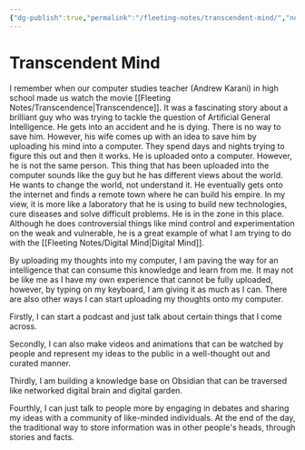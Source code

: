 ```yaml
---
{"dg-publish":true,"permalink":"/fleeting-notes/transcendent-mind/","noteIcon":"2"}
---
```


# Transcendent Mind

I remember when our computer studies teacher (Andrew Karani) in high school made us watch the movie [[Fleeting Notes/Transcendence\|Transcendence]]. It was a fascinating story about a brilliant guy who was trying to tackle the question of Artificial General Intelligence. He gets into an accident and he is dying. There is no way to save him. However, his wife comes up with an idea to save him by uploading his mind into a computer. They spend days and nights trying to figure this out and then it works. He is uploaded onto a computer. However, he is not the same person. This thing that has been uploaded into the computer sounds like the guy but he has different views about the world. He wants to change the world, not understand it. He eventually gets onto the internet and finds a remote town where he can build his empire. In my view, it is more like a laboratory that he is using to build new technologies, cure diseases and solve difficult problems. He is in the zone in this place. Although he does controversial things like mind control and experimentation on the weak and vulnerable, he is a great example of what I am trying to do with the [[Fleeting Notes/Digital Mind\|Digital Mind]]. 

By uploading my thoughts into my computer, I am paving the way for an intelligence that can consume this knowledge and learn from me. It may not be like me as I have my own experience that cannot be fully uploaded, however, by typing on my keyboard, I am giving it as much as I can. There are also other ways I can start uploading my thoughts onto my computer. 

Firstly, I can start a podcast and just talk about certain things that I come across. 

Secondly, I can also make videos and animations that can be watched by people and represent my ideas to the public in a well-thought out and curated manner. 

Thirdly, I am building a knowledge base on Obsidian that can be traversed like networked digital brain and digital garden. 

Fourthly, I can just talk to people more by engaging in debates and sharing my ideas with a community of like-minded individuals. At the end of the day, the traditional way to store information was in other people's heads, through stories and facts.